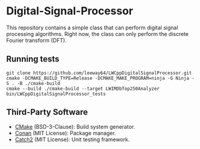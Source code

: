 # Digital-Signal-Processor

This repository contains a simple class that can perform digital signal processing algorithms.
Right now, the class can only perform the discrete Fourier transform (DFT).


## Running tests
```shell
git clone https://github.com/leeway64/LWCppDigitalSignalProcessor.git
cmake -DCMAKE_BUILD_TYPE=Release -DCMAKE_MAKE_PROGRAM=ninja -G Ninja -S . -B ./cmake-build
cmake --build ./cmake-build --target LWIMDbTop250Analyzer
bin/LWCppDigitalSignalProcessor_tests
```


## Third-Party Software
- [CMake](https://cmake.org/) (BSD-3-Clause): Build system generator.
- [Conan](https://conan.io/) (MIT License): Package manager.
- [Catch2](https://github.com/catchorg/Catch2/tree/v2.x) (MIT License): Unit testing framework.

